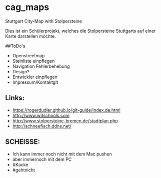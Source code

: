 # cag_maps
Stuttgart City-Map with Stolpersteine

Dies ist ein Schülerprojekt, welches die Stolpersteine Stuttgarts auf einer Karte darstellen möchte.

##ToDo's

* Openstreetmap 
* Steinliste einpflegen
* Navigation Fehlerbehebung
* Design?
* Entwickler einpflegen
* Impressum/Kontaktgit


## Links:

* https://rogerdudler.github.io/git-guide/index.de.html
* http://www.w3schools.com
* http://www.stolpersteine-bremen.de/stadtplan.php
* http://schneefisch.ddns.net/

## SCHEISSE:

* Ich kann immer noch nicht mit dem Mac pushen
* aber immernoch mit dem PC
* #Kacke
* #gehtnicht